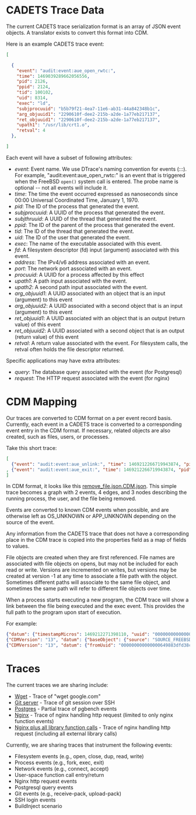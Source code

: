 # CADETS Trace Data

The current CADETS trace serialization format is an array of JSON
event objects. A translator exists to convert this format into CDM.

Here is an example CADETS trace event:

```json
[

  {
	"event": "audit:event:aue_open_rwtc:",
	"time": 1469039289662056556,
	"pid": 2126,
	"ppid": 2124,
	"tid": 100102,
	"uid": 8314,
	"exec": "ld",
	"subjprocuuid": "b5b79f21-4ea7-11e6-ab31-44a842348b1c",
	"arg_objuuid1": "2290610f-dee2-215b-a2de-1a77eb217137",
	"ret_objuuid1": "2290610f-dee2-215b-a2de-1a77eb217137",
	"upath1": "/usr/lib/crt1.o",
	"retval": 4
  },

]
```

Each event will have a subset of following attributes:

* _event_: Event name. We use DTrace's naming convention for events
  (<dtrace provider>:<module>:<function>:<probe name>). For example,
  "audit:event:aue_open_rwtc:" is an event that is triggered when the
  FreeBSD `open()` system call is entered. The probe name is optional --
  not all events will include it.
* _time_: The time the event occurred expressed as nanoseconds since 00:00
  Universal Coordinated Time, January 1, 1970.
* _pid_: The ID of the process that generated the event.
* _subjprocuuid_: A UUID of the process that generated the event.
* _subjthruuid_: A UUID of the thread that generated the event.
* _ppid_: The ID of the parent of the process that generated the
  event.
* _tid_: The ID of the thread that generated the event.
* _uid_: The ID of the user that generated the event.
* _exec_: The name of the executable associated with this event.
* _fd_: A filesystem descriptor (fd) input (argument) associated with this event.
* _address_: The IPv4/v6 address associated with an event.
* _port_: The network port associated with an event.
* _procuuid_: A UUID for a process affected by this effect
* _upath1_: A path input associated with the event.
* _upath2_: A second path input associated with the event.
* _arg_objuuid1_: A UUID associated with an object that is an input
  (argument) to this event
* _arg_objuuid2_: A UUID associated with a second object
  that is an input (argument) to this event
* _ret_objuuid1_: A UUID associated with an object
  that is an output (return value) of this event
* _ret_objuuid2_: A UUID associated with a second object that is an
  output (return value) of this event
* _retval_: A return value associated with the event. For filesystem
  calls, the retval often holds the file descriptor returned.

Specific applications may have extra attributes:

* _query_: The database query associated with the event (for Postgresql)
* _request_: The HTTP request associated with the event (for nginx)

# CDM Mapping

Our traces are converted to CDM format on a per event record basis. Currently,
each event in a CADETS trace is converted to a corresponding event entry in the CDM format.
If necessary, related objects are also created, such as files, users, or
processes.

Take this short trace:
```json
[
  {"event": "audit:event:aue_unlink:", "time": 1469212266719943874, "pid": 3555, "ppid": 3554, "tid": 100153, "uid": 0, "exec": "remove_file", "subjprocuuid": "73bc6807-503a-11e6-b8c7-080027889132", "arg_objuuid1": "ea7eea24-097f-cf5b-bf09-a3843bcf40b6", "upath1": "/usr/home/strnad/unit_tests/temp.out", "retval": 0}
, {"event": "audit:event:aue_exit:", "time": 1469212266719943874, "pid": 3555, "ppid": 3554, "tid": 100153, "uid": 0, "exec": "remove_file", "subjprocuuid": "73bc6807-503a-11e6-b8c7-080027889132", "retval": 0}
]
```

In CDM format, it looks like this
[remove_file.json.CDM.json](./unit_test_traces/remove_file.json.CDM.json). This
simple trace becomes a graph with 2 events, 4 edges, and 3 nodes describing the
running process, the user, and the file being removed.

Events are converted to known CDM events when possible, and are otherwise left
as OS_UNKNOWN or APP_UNKNOWN depending on the source of the event.

Any information from the CADETS trace that does not have a corresponding place
in the CDM trace is copied into the properties field as a map of fields to
values.

File objects are created when they are first referenced. File names are
associated with file objects on opens, but may not be included for each read or
write. Versions are incremented on writes, but versions may be created at
version -1 at any time to associate a file path with the object. Sometimes
different paths will associate to the same file object, and sometimes the same
path will refer to different file objects over time.

When a process starts executing a new program, the CDM trace will show a link
between the file being executed and the exec event. This provides the full path
to the program upon start of execution.

For example:
```json
{"datum": {"timestampMicros": 1469212271398110, "uuid": "00000000000000030000000000000019", "sequence": 25, "source": "SOURCE_FREEBSD_DTRACE_CADETS", "threadId": 100259, "type": "EVENT_EXECUTE", "properties": {"subjprocuuid": "76dd6962-503a-11e6-b8c7-080027889132", "arg_objuuid1": "c63c9e57-55b6-7d59-b655-e198f97d106e", "probe": "", "module": "event", "call": "aue_execve", "provider": "audit", "path": "/usr/local/bin/wget", "retval": "0", "upath1": "/usr/local/bin/wget"}}, "CDMVersion": "13"}
{"CDMVersion": "13", "datum": {"baseObject": {"source": "SOURCE_FREEBSD_DTRACE_CADETS", "properties": {}}, "uuid": "000000000000000649883dfd38c0a873", "url": "/usr/local/bin/wget", "isPipe": false, "version": 1, "properties": {}}}
{"CDMVersion": "13", "datum": {"fromUuid": "000000000000000649883dfd38c0a873", "toUuid": "00000000000000030000000000000019", "properties": {}, "timestamp": 1469212271398110, "type": "EDGE_FILE_AFFECTS_EVENT"}}
```

# Traces

The current traces we are sharing include:

* [Wget](./wget_google.json) - Trace of "wget google.com"
* [Git server](./git_server.json) - Trace of git session over SSH
* [Postgres](./postgres.json) - Partial trace of pgbench events
* [Nginx](./nginx.json) - Trace of nginx handling http request
  (limited to only nginx function events)
* [Nginx plus all library function calls](./nginx_with_libs.json) -
  Trace of nginx handling http request (including all external library
  calls)

Currently, we are sharing traces that instrument the following events:

* Filesystem events (e.g., open, close, dup, read, write)
* Process events (e.g., fork, exec, exit)
* Network events (e.g., connect, accept)
* User-space function call entry/return
* Nginx http request events
* Postgresql query events
* Git events (e.g., receive-pack, upload-pack)
* SSH login events
* BuildInject scenario
